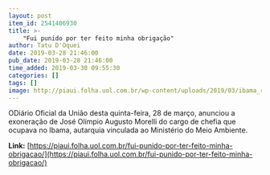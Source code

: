 ```yaml
---
layout: post
item_id: 2541406930
title: >-
    "Fui punido por ter feito minha obrigação"
author: Tatu D'Oquei
date: 2019-03-28 21:46:00
pub_date: 2019-03-28 21:46:00
time_added: 2019-03-30 09:55:30
categories: []
tags: []
image: http://piaui.folha.uol.com.br/wp-content/uploads/2019/03/ibama_redes_28032019.jpg
---
```


ODiário Oficial da União desta quinta-feira, 28 de março, anunciou a exoneração de José Olímpio Augusto Morelli do cargo de chefia que ocupava no Ibama, autarquia vinculada ao Ministério do Meio Ambiente.

**Link:** [https://piaui.folha.uol.com.br/fui-punido-por-ter-feito-minha-obrigacao/](https://piaui.folha.uol.com.br/fui-punido-por-ter-feito-minha-obrigacao/)

